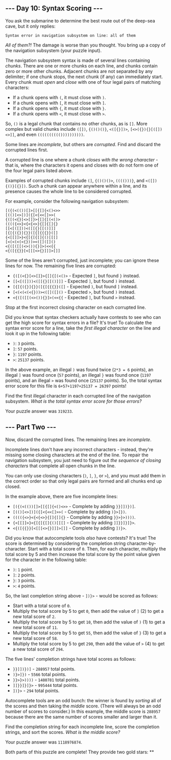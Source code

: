 --- Day 10: Syntax Scoring ---
------------------------------

You ask the submarine to determine the best route out of the deep-sea
cave, but it only replies:

    Syntax error in navigation subsystem on line: all of them

*All of them?!* The damage is worse than you thought. You bring up a
copy of the navigation subsystem (your puzzle input).

The navigation subsystem syntax is made of several lines containing
*chunks*. There are one or more chunks on each line, and chunks contain
zero or more other chunks. Adjacent chunks are not separated by any
delimiter; if one chunk stops, the next chunk (if any) can immediately
start. Every chunk must *open* and *close* with one of four legal pairs
of matching characters:

-   If a chunk opens with `(`, it must close with `)`.
-   If a chunk opens with `[`, it must close with `]`.
-   If a chunk opens with `{`, it must close with `}`.
-   If a chunk opens with `<`, it must close with `>`.

So, `()` is a legal chunk that contains no other chunks, as is `[]`.
More complex but valid chunks include `([])`, `{()()()}`, `<([{}])>`,
`[<>({}){}[([])<>]]`, and even `(((((((((())))))))))`.

Some lines are *incomplete*, but others are *corrupted*. Find and
discard the corrupted lines first.

A corrupted line is one where a chunk *closes with the wrong
character* - that is, where the characters it opens and closes with do
not form one of the four legal pairs listed above.

Examples of corrupted chunks include `(]`, `{()()()>`, `(((()))}`, and
`<([]){()}[{}])`. Such a chunk can appear anywhere within a line, and
its presence causes the whole line to be considered corrupted.

For example, consider the following navigation subsystem:

    [({(<(())[]>[[{[]{<()<>>
    [(()[<>])]({[<{<<[]>>(
    {([(<{}[<>[]}>{[]{[(<()>
    (((({<>}<{<{<>}{[]{[]{}
    [[<[([]))<([[{}[[()]]]
    [{[{({}]{}}([{[{{{}}([]
    {<[[]]>}<{[{[{[]{()[[[]
    [<(<(<(<{}))><([]([]()
    <{([([[(<>()){}]>(<<{{
    <{([{{}}[<[[[<>{}]]]>[]]

Some of the lines aren't corrupted, just incomplete; you can ignore
these lines for now. The remaining five lines are corrupted:

-   `{([(<{}[<>[]}>{[]{[(<()>` - Expected `]`, but found `}` instead.
-   `[[<[([]))<([[{}[[()]]]` - Expected `]`, but found `)` instead.
-   `[{[{({}]{}}([{[{{{}}([]` - Expected `)`, but found `]` instead.
-   `[<(<(<(<{}))><([]([]()` - Expected `>`, but found `)` instead.
-   `<{([([[(<>()){}]>(<<{{` - Expected `]`, but found `>` instead.

Stop at the first incorrect closing character on each corrupted line.

Did you know that syntax checkers actually have contests to see who can
get the high score for syntax errors in a file? It's true! To calculate
the syntax error score for a line, take the *first illegal character* on
the line and look it up in the following table:

-   `)`: `3` points.
-   `]`: `57` points.
-   `}`: `1197` points.
-   `>`: `25137` points.

In the above example, an illegal `)` was found twice (`2*3 = 6` points),
an illegal `]` was found once (`57` points), an illegal `}` was found
once (`1197` points), and an illegal `>` was found once (`25137`
points). So, the total syntax error score for this file is
`6+57+1197+25137 = 26397` points!

Find the first illegal character in each corrupted line of the
navigation subsystem. *What is the total syntax error score for those
errors?*

Your puzzle answer was `319233`.

--- Part Two ---
----------------

Now, discard the corrupted lines. The remaining lines are *incomplete*.

Incomplete lines don't have any incorrect characters - instead, they're
missing some closing characters at the end of the line. To repair the
navigation subsystem, you just need to figure out *the sequence of
closing characters* that complete all open chunks in the line.

You can only use closing characters (`)`, `]`, `}`, or `>`), and you
must add them in the correct order so that only legal pairs are formed
and all chunks end up closed.

In the example above, there are five incomplete lines:

-   `[({(<(())[]>[[{[]{<()<>>` - Complete by adding `}}]])})]`.
-   `[(()[<>])]({[<{<<[]>>(` - Complete by adding `)}>]})`.
-   `(((({<>}<{<{<>}{[]{[]{}` - Complete by adding `}}>}>))))`.
-   `{<[[]]>}<{[{[{[]{()[[[]` - Complete by adding `]]}}]}]}>`.
-   `<{([{{}}[<[[[<>{}]]]>[]]` - Complete by adding `])}>`.

Did you know that autocomplete tools *also* have contests? It's true!
The score is determined by considering the completion string
character-by-character. Start with a total score of `0`. Then, for each
character, multiply the total score by 5 and then increase the total
score by the point value given for the character in the following table:

-   `)`: `1` point.
-   `]`: `2` points.
-   `}`: `3` points.
-   `>`: `4` points.

So, the last completion string above - `])}>` - would be scored as
follows:

-   Start with a total score of `0`.
-   Multiply the total score by 5 to get `0`, then add the value of
    `]` (2) to get a new total score of `2`.
-   Multiply the total score by 5 to get `10`, then add the value of
    `)` (1) to get a new total score of `11`.
-   Multiply the total score by 5 to get `55`, then add the value of
    `}` (3) to get a new total score of `58`.
-   Multiply the total score by 5 to get `290`, then add the value of
    `>` (4) to get a new total score of `294`.

The five lines' completion strings have total scores as follows:

-   `}}]])})]` - `288957` total points.
-   `)}>]})` - `5566` total points.
-   `}}>}>))))` - `1480781` total points.
-   `]]}}]}]}>` - `995444` total points.
-   `])}>` - `294` total points.

Autocomplete tools are an odd bunch: the winner is found by *sorting*
all of the scores and then taking the *middle* score. (There will always
be an odd number of scores to consider.) In this example, the middle
score is `288957` because there are the same number of scores smaller
and larger than it.

Find the completion string for each incomplete line, score the
completion strings, and sort the scores. *What is the middle score?*

Your puzzle answer was `1118976874`.

Both parts of this puzzle are complete! They provide two gold stars:
\*\*

